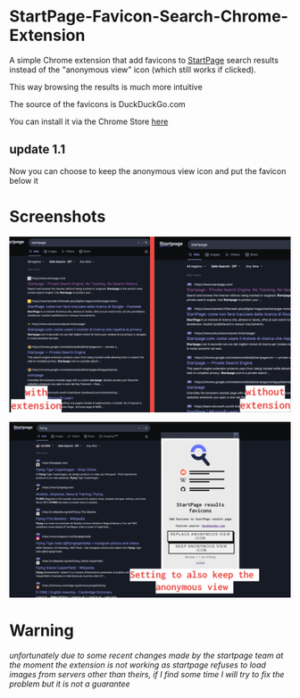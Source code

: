 # StartPage-Favicon-Search-Chrome-Extension
A simple Chrome extension that add favicons to [StartPage](https://startpage.com) search results instead of the "anonymous view" icon (which still works if clicked).

This way browsing the results is much more intuitive

The source of the favicons is DuckDuckGo.com

You can install it via the Chrome Store [here](https://chrome.google.com/webstore/detail/startpage-results-favicon/nnefhdhmjalgcbcckplploeigmcjlcha)

## update 1.1

Now you can choose to keep the anonymous view icon and put the favicon below it

# Screenshots

![](https://github.com/ErZicky/StartPage-Favicon-Search-Chrome-Extension/blob/main/images/promo.png)

![](https://github.com/ErZicky/StartPage-Favicon-Search-Chrome-Extension/blob/main/images/promo5.png)


# Warning


 *unfortunately due to some recent changes made by the startpage team at the moment the extension is not working as startpage refuses to load images from servers other than theirs, if I find some time I will try to fix the problem but it is not a guarantee*
